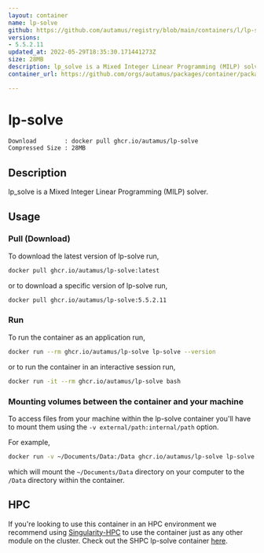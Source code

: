 ```yaml
---
layout: container
name: lp-solve
github: https://github.com/autamus/registry/blob/main/containers/l/lp-solve/spack.yaml
versions:
- 5.5.2.11
updated_at: 2022-05-29T18:35:30.171441273Z
size: 28MB
description: lp_solve is a Mixed Integer Linear Programming (MILP) solver.
container_url: https://github.com/orgs/autamus/packages/container/package/lp-solve

---
```

# lp-solve
```bash 
Download        : docker pull ghcr.io/autamus/lp-solve
Compressed Size : 28MB
```

## Description
lp_solve is a Mixed Integer Linear Programming (MILP) solver.

## Usage
### Pull (Download)
To download the latest version of lp-solve run,

```bash
docker pull ghcr.io/autamus/lp-solve:latest
```

or to download a specific version of lp-solve run,

```bash
docker pull ghcr.io/autamus/lp-solve:5.5.2.11
```
### Run
To run the container as an application run,
```bash
docker run --rm ghcr.io/autamus/lp-solve lp-solve --version
```

or to run the container in an interactive session run,
```bash
docker run -it --rm ghcr.io/autamus/lp-solve bash
```

### Mounting volumes between the container and your machine
To access files from your machine within the lp-solve container you'll have to mount them using the `-v external/path:internal/path` option.

For example,
```bash
docker run -v ~/Documents/Data:/Data ghcr.io/autamus/lp-solve lp-solve /Data/myData.csv
```
which will mount the `~/Documents/Data` directory on your computer to the `/Data` directory within the container.

## HPC
If you're looking to use this container in an HPC environment we recommend using [Singularity-HPC](https://singularity-hpc.readthedocs.io) to use the container just as any other module on the cluster. Check out the SHPC lp-solve container [here](https://singularityhub.github.io/singularity-hpc/r/ghcr.io-autamus-lp-solve/).